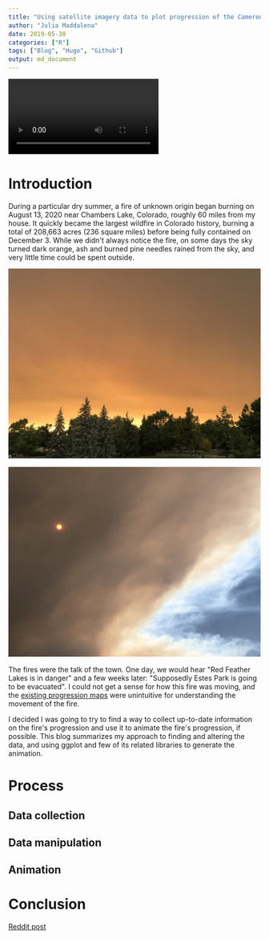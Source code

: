 ```yaml
---
title: "Using satellite imagery data to plot progression of the Cameron Peak fire"
author: "Julia Maddalena"
date: 2019-05-30
categories: ["R"]
tags: ["Blog", "Hugo", "Github"]
output: md_document
---
```


![Cameron Peak fire animation](/images/fire_map.mp4)

# Introduction

During a particular dry summer, a fire of unknown origin began burning on August 13, 2020 near Chambers Lake, Colorado, roughly 60 miles from my house. It quickly became the largest wildfire in Colorado history, burning a total of 208,663 acres (236 square miles) before being fully contained on December 3. While we didn't always notice the fire, on some days the sky turned dark orange, ash and burned pine needles rained from the sky, and very little time could be spent outside. 

![Orange sky #1](/images/fire_sky1.jpg)

![Orange sky #2](/images/fire_sky2.jpg)

The fires were the talk of the town. One day, we would hear "Red Feather Lakes is in danger" and a few weeks later: "Supposedly Estes Park is going to be evacuated". I could not get a sense for how this fire was moving, and the [existing progression maps](https://www.arcgis.com/apps/MapSeries/index.html?appid=821eb2bac47c48c69558075f21365f01) were unintuitive for understanding the movement of the fire. 

I decided I was going to try to find a way to collect up-to-date information on the fire's progression and use it to animate the fire's progression, if possible. This blog summarizes my approach to finding and altering the data, and using ggplot and few of its related libraries to generate the animation. 

# Process

## Data collection


## Data manipulation


## Animation


# Conclusion 

[Reddit post](https://www.reddit.com/r/FortCollins/comments/je11hd/oc_progression_of_largest_wildfire_in_colorado/)





